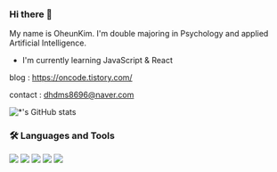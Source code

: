 ### Hi there 👋

My name is OheunKim. I'm double majoring in Psychology and applied Artificial Intelligence.
- I'm currently learning JavaScript & React

blog : https://oncode.tistory.com/

contact : dhdms8696@naver.com

![*'s GitHub stats](https://github-readme-stats.vercel.app/api?username=dorrion&show_icons=true&theme=tokyonight)

### 🛠 Languages and Tools

<img src="https://img.shields.io/badge/CSS3-1572B6?style=flat-square&logo=CSS&logoColor=white"/> </t>
<img src="https://img.shields.io/badge/HTML5-E34F26?style=flat-square&logo=HTML5&logoColor=white"/> 
<img src="https://img.shields.io/badge/JavaScript-F7DF1E?style=flat-square&logo=JavaScript&logoColor=white"/>
<img src="https://img.shields.io/badge/react-61DAFB?style=flat-square&logo=react&logoColor=white"> 
<img src="https://img.shields.io/badge/github-181717?style=flat-square&logo=github&logoColor=white">
